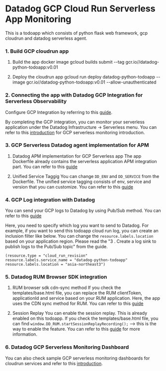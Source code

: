 # Datadog GCP Cloud Run Serverless App Monitoring
This is a todoapp which consists of python flask web framework, gcp cloudrun and datadog serverless agent.

### 1. Build GCP cloudrun app
1. Build the app docker image
gcloud builds submit --tag gcr.io/<your gcp project id>/datadog-python-todoapp:v0.01

2. Deploy the cloudrun app
gcloud run deploy datadog-python-todoapp --image gcr.io/<your gcp project id>/datadog-python-todoapp:v0.01 --allow-unauthenticated

### 2. Connecting the app with Datadog GCP Integration for Serverless Observability
Configure GCP Integration by referring to this [guide](https://docs.datadoghq.com/integrations/google_cloud_platform/). 

By completing the GCP integration, you can monitor your serverless application under the Datadog Infrastructure -> Serverless menu. You can refer to this [introduction](https://www.datadoghq.com/blog/collect-traces-logs-from-cloud-run-with-datadog/) for GCP serverless monitoring introduction. 

### 3. GCP Serverless Datadog agent implementation for APM 
1. Datadog APM implementation for GCP Serverless app
The app Dockerfile already contains the serverless application APM integration part. You can refer to this [guide](https://docs.datadoghq.com/serverless/google_cloud_run)

2. Unified Service Taggig
You can change `DD_ENV` and `DD_SERVICE` from the Dockerfile. The unified service tagging consists of env, service and version that you can customize. You can refer to this [guide](https://docs.datadoghq.com/getting_started/tagging/unified_service_tagging/?tab=docker)

### 4. GCP Log integration with Datadog
You can send your GCP logs to Datadog by using Pub/Sub method. You can refer to this [guide](https://docs.datadoghq.com/integrations/google_cloud_platform/#log-collection)

Here, you need to specify which log you want to send to Datadog. For example, if you want to send this todoapp cloud run log, you can create an inclusion filter like below. You can change the `resource.labels.location` based on your application region. Please read the "3 . Create a log sink to publish logs to the Pub/Sub topic" from the guide.

```
(resource.type = "cloud_run_revision"
resource.labels.service_name = "datadog-python-todoapp"
resource.labels.location = "asia-northeast3")
```

### 5. Datadog RUM Browser SDK integration
1. RUM browser sdk cdn-sync method
If you check the templates/base.html file, you can replace the RUM clientToken, applicationId and service based on your RUM application. Here, the app uses the CDN sync method for RUM. You can refer to this [guide](https://docs.datadoghq.com/real_user_monitoring/browser/#cdn-sync)

2. Session Replay
You can enable the session replay. This is already enabled on this todoapp. If you check the templates/base.html file, you can find `window.DD_RUM.startSessionReplayRecording();` --> this is the way to enable the feature. You can refer to this [guide](https://docs.datadoghq.com/real_user_monitoring/session_replay/#usage) for more information.

### 6. Datadog GCP Serverless Monitoring Dashboard
You can also check sample GCP serverless monitoring dashboards for cloudrun services and refer to this [introduction](https://www.datadoghq.com/blog/google-serverless-application-monitoring-datadog/).











